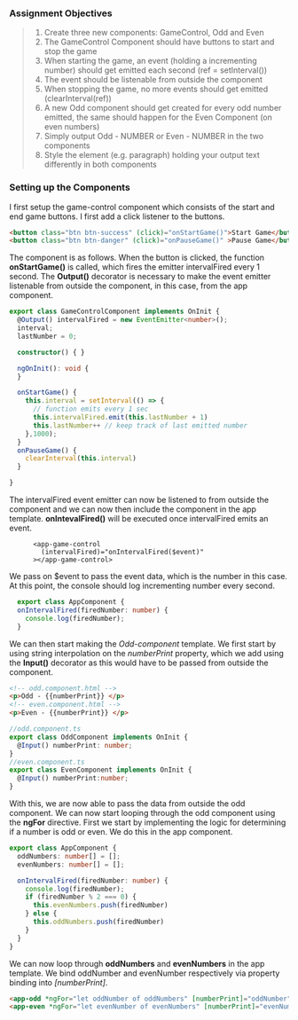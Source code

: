 ### Assignment Objectives

> 1. Create three new components: GameControl, Odd and Even
> 2. The GameControl Component should have buttons to start and stop the game
> 3. When starting the game, an event (holding a incrementing number) should get emitted each second (ref = setInterval())
> 4. The event should be listenable from outside the component
> 5. When stopping the game, no more events should get emitted (clearInterval(ref))
> 6. A new Odd component should get created for every odd number emitted, the same should happen for the Even Component (on even numbers)
> 7. Simply output Odd - NUMBER or Even - NUMBER in the two components
> 8. Style the element (e.g. paragraph) holding your output text differently in both components

### Setting up the Components

I first setup the game-control component which consists of the start and end game buttons. I first add a click listener to the buttons.

```html
<button class="btn btn-success" (click)="onStartGame()">Start Game</button>
<button class="btn btn-danger" (click)="onPauseGame()" >Pause Game</button>
```
The component is as follows. When the button is clicked, the function **onStartGame()** is called, which fires the emitter intervalFired every 1 second. The **Output()** decorator is necessary to make the event emitter listenable from outside the component, in this case, from the app component.
```typescript
export class GameControlComponent implements OnInit {
  @Output() intervalFired = new EventEmitter<number>();
  interval;
  lastNumber = 0;

  constructor() { }

  ngOnInit(): void {
  }

  onStartGame() {
    this.interval = setInterval(() => {
      // function emits every 1 sec
      this.intervalFired.emit(this.lastNumber + 1)
      this.lastNumber++ // keep track of last emitted number
    },1000);
  }
  onPauseGame() {
    clearInterval(this.interval)
  }

}

```

The intervalFired event emitter can now be listened to from outside the component and we can now then include the component in the app template. **onIntevalFired()** will be executed once intervalFired emits an event.
```angular
      <app-game-control
        (intervalFired)="onIntervalFired($event)"
      ></app-game-control>
```
We pass on $event to pass the event data, which is the number in this case. At this point, the console should log incrementing number every second.
```typescript
  export class AppComponent {
  onIntervalFired(firedNumber: number) {
    console.log(firedNumber);
  }
```

We can then start making the *Odd-component* template. We first start by using string interpolation on the *numberPrint* property, which we add using the **Input()** decorator as this would have to be passed from outside the component.

```html
<!-- odd.component.html -->
<p>Odd - {{numberPrint}} </p>
<!-- even.component.html -->
<p>Even - {{numberPrint}} </p>
```

```typescript
//odd.component.ts
export class OddComponent implements OnInit {
  @Input() numberPrint: number;
}
//even.component.ts
export class EvenComponent implements OnInit {
  @Input() numberPrint:number;
}
```

With this, we are now able to pass the data from outside the odd component. We can now start looping through the odd component using the **ngFor** directive. First we start by implementing the logic for determining if a number is odd or even. We do this in the app component.

```typescript
export class AppComponent {
  oddNumbers: number[] = [];
  evenNumbers: number[] = [];

  onIntervalFired(firedNumber: number) {
    console.log(firedNumber);
    if (firedNumber % 2 === 0) {
      this.evenNumbers.push(firedNumber)
    } else {
      this.oddNumbers.push(firedNumber)
    }
  }
}
```

We can now loop through **oddNumbers** and **evenNumbers** in the app template. We bind oddNumber and evenNumber respectively via property binding into *[numberPrint]*.

```html
<app-odd *ngFor="let oddNumber of oddNumbers" [numberPrint]="oddNumber"></app-odd>
<app-even *ngFor="let evenNumber of evenNumbers" [numberPrint]="evenNumber"></app-even>
```

